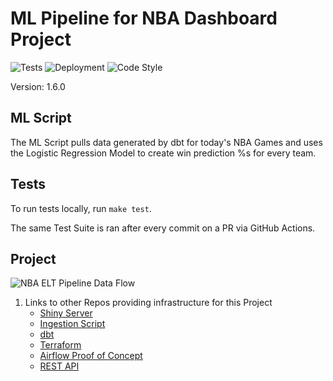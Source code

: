# ML Pipeline for NBA Dashboard Project
![Tests](https://github.com/jyablonski/nba_elt_mlflow/actions/workflows/test_ml.yml/badge.svg) ![Deployment](https://github.com/jyablonski/nba_elt_mlflow/actions/workflows/deploy_ml.yml/badge.svg) ![Code Style](https://img.shields.io/badge/code%20style-black-000000.svg)

Version: 1.6.0

## ML Script

The ML Script pulls data generated by dbt for today's NBA Games and uses the Logistic Regression Model to create win prediction %s for every team.

## Tests
To run tests locally, run `make test`.

The same Test Suite is ran after every commit on a PR via GitHub Actions.

## Project
![NBA ELT Pipeline Data Flow](https://github.com/jyablonski/nba_elt_mlflow/assets/16946556/c14625e9-c08f-4806-aacc-a22d6f338c81)

1. Links to other Repos providing infrastructure for this Project
    * [Shiny Server](https://github.com/jyablonski/NBA-Dashboard)
    * [Ingestion Script](https://github.com/jyablonski/python_docker)
    * [dbt](https://github.com/jyablonski/nba_elt_dbt)
    * [Terraform](https://github.com/jyablonski/aws_terraform)
    * [Airflow Proof of Concept](https://github.com/jyablonski/nba_elt_airflow)
    * [REST API](https://github.com/jyablonski/nba_elt_rest_api)
